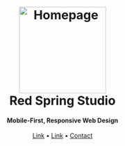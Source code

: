 <h1 align="center">
  <br>
  <a href="#"><img src="https://assets.codepen.io/6566924/AdobeStock_510115847.png" alt="Homepage" width="200"></a>
  <br>
Red Spring Studio
  <br>
</h1>

<h4 align="center">Mobile-First, Responsive Web Design<br></h4>

<p align="center">
  <a href="#" target="_blank">Link</a> •
  <a href="#" target="_blank">Link</a> •
  <a href="./contact.html">Contact</a>
</p>